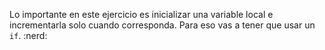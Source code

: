 Lo importante en este ejercicio es inicializar una variable local e incrementarla solo cuando corresponda. Para eso vas a tener que usar un `if`. :nerd:
